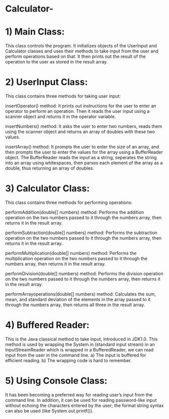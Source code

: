 # Calculator-
# 1) Main Class:
This class controls the program. It initializes objects of the UserInput and Calculator classes and uses their methods to take input from the user and perform operations based on that. It then prints out the result of the operation to the user as stored in the result array.

# 2) UserInput Class:
This class contains three methods for taking user input:

insertOperator() method: It prints out instructions for the user to enter an operator to perform an operation. Then it reads the user input using a scanner object and returns it in the operator variable.

insertNumbers() method: It asks the user to enter two numbers, reads them using the scanner object and returns an array of doubles with these two values.

insertArray() method: It prompts the user to enter the size of an array, and then prompts the user to enter the values for the array using a BufferReader object. The BufferReader reads the input as a string, seperates the string into an array using whitespaces, then parses each element of the array as a double, thus returning an array of doubles.

# 3) Calculator Class:
This class contains three methods for performing operations:

performAddition(double[] numbers) method: Performs the addition operation on the two numbers passed to it through the numbers array, then returns it in the result array.

performSubtraction(double[] numbers) method: Performs the subtraction operation on the two numbers passed to it through the numbers array, then returns it in the result array.

performMultiplication(double[] numbers) method: Performs the multiplication operation on the two numbers passed to it through the numbers array, then returns it in the result array.

performDivision(double[] numbers) method: Performs the division operation on the two numbers passed to it through the numbers array, then returns it in the result array.

performArrayoperations(double[] numbers) method: Calculates the sum, mean, and standard deviation of the elements in the array passed to it through the numbers array, then returns all three in the result array.

# 4) Buffered Reader:
This is the Java classical method to take input, Introduced in JDK1.0. This method is used by wrapping the System.in (standard input stream) in an InputStreamReader which is wrapped in a BufferedReader, we can read input from the user in the command line. 
a) The input is buffered for efficient reading.
b) The wrapping code is hard to remember.

# 5) Using Console Class:
It has been becoming a preferred way for reading user’s input from the command line. In addition, it can be used for reading password-like input without echoing the characters entered by the user; the format string syntax can also be used (like System.out.printf()). 
